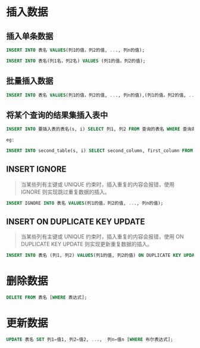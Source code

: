 # 插入数据

## 插入单条数据

```sql
INSERT INTO 表名 VALUES(列1的值，列2的值, ..., 列n的值);

INSERT INTO 表名(列1名，列2名) VALUES (列1的值，列2的值);
```

## 批量插入数据

```sql
INSERT INTO 表名 VALUES(列1的值，列2的值, ..., 列n的值),(列1的值，列2的值, ..., 列n的值),...,(列1的值，列2的值, ..., 列n的值);
```

## 将某个查询的结果集插入表中

```sql
INSERT INTO 要插入表的表名(s, i) SELECT 列1, 列2 FROM 查询的表名 WHERE 查询条件;

eg:

INSERT INTO second_table(s, i) SELECT second_column, first_column FROM first_table WHERE first_column < 5;
```

## INSERT IGNORE

> 当某些列有主键或 UNIQUE 约束时，插入重复的内容会报错，使用 IGNORE 则实现跳过重复数据的插入。

```sql
INSERT IGNORE INTO 表名 VALUES(列1的值，列2的值, ..., 列n的值);
```

## INSERT ON DUPLICATE KEY UPDATE

> 当某些列有主键或 UNIQUE 约束时，插入重复的内容会报错，使用 ON DUPLICATE KEY UPDATE 则实现更新重复数据的插入。

```sql
INSERT INTO 表名 (列1, 列2) VALUES(列1的值, 列2的值) ON DUPLICATE KEY UPDATE 要更新的列 = VALUES(要更新的列);
```

# 删除数据

```sql
DELETE FROM 表名 [WHERE 表达式];
```

# 更新数据

```sql
UPDATE 表名 SET 列1=值1, 列2=值2, ...,  列n=值n [WHERE 布尔表达式];
```
